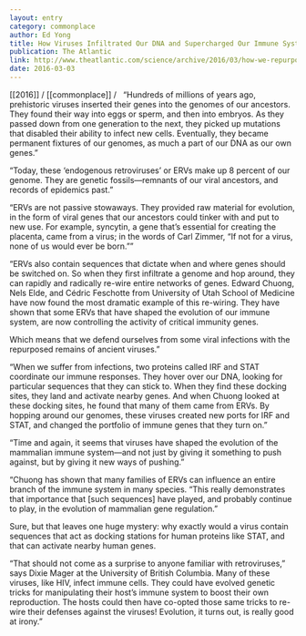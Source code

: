 ```yaml
---
layout: entry
category: commonplace
author: Ed Yong
title: How Viruses Infiltrated Our DNA and Supercharged Our Immune System
publication: The Atlantic
link: http://www.theatlantic.com/science/archive/2016/03/how-we-repurposed-viruses-to-defend-ourselves-from-viruses/471702/
date: 2016-03-03
---
```


[[2016]] / [[commonplace]] / 
 
“Hundreds of millions of years ago, prehistoric viruses inserted their genes into the genomes of our ancestors. They found their way into eggs or sperm, and then into embryos. As they passed down from one generation to the next, they picked up mutations that disabled their ability to infect new cells. Eventually, they became permanent fixtures of our genomes, as much a part of our DNA as our own genes.”

“Today, these ‘endogenous retroviruses’ or ERVs make up 8 percent of our genome. They are genetic fossils—remnants of our viral ancestors, and records of epidemics past.”

“ERVs are not passive stowaways. They provided raw material for evolution, in the form of viral genes that our ancestors could tinker with and put to new use. For example, syncytin, a gene that’s essential for creating the placenta, came from a virus; in the words of Carl Zimmer, “If not for a virus, none of us would ever be born.””

“ERVs also contain sequences that dictate when and where genes should be switched on. So when they first infiltrate a genome and hop around, they can rapidly and radically re-wire entire networks of genes. Edward Chuong, Nels Elde, and Cédric Feschotte from University of Utah School of Medicine have now found the most dramatic example of this re-wiring. They have shown that some ERVs that have shaped the evolution of our immune system, are now controlling the activity of critical immunity genes.

Which means that we defend ourselves from some viral infections with the repurposed remains of ancient viruses.”

“When we suffer from infections, two proteins called IRF and STAT coordinate our immune responses. They hover over our DNA, looking for particular sequences that they can stick to. When they find these docking sites, they land and activate nearby genes. And when Chuong looked at these docking sites, he found that many of them came from ERVs. By hopping around our genomes, these viruses created new ports for IRF and STAT, and changed the portfolio of immune genes that they turn on.”

“Time and again, it seems that viruses have shaped the evolution of the mammalian immune system—and not just by giving it something to push against, but by giving it new ways of pushing.”

“Chuong has shown that many families of ERVs can influence an entire branch of the immune system in many species. “This really demonstrates that importance that [such sequences] have played, and probably continue to play, in the evolution of mammalian gene regulation.”

Sure, but that leaves one huge mystery: why exactly would a virus contain sequences that act as docking stations for human proteins like STAT, and that can activate nearby human genes.

“That should not come as a surprise to anyone familiar with retroviruses,” says Dixie Mager at the University of British Columbia. Many of these viruses, like HIV, infect immune cells. They could have evolved genetic tricks for manipulating their host’s immune system to boost their own reproduction. The hosts could then have co-opted those same tricks to re-wire their defenses against the viruses! Evolution, it turns out, is really good at irony.”

